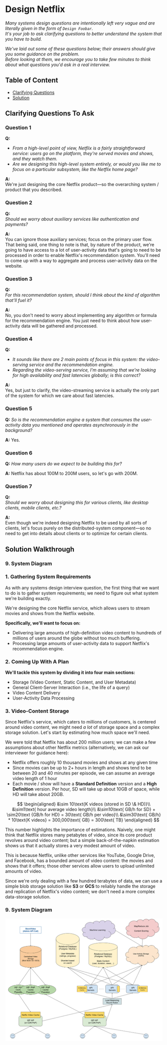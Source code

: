 # Design Netflix

*Many systems design questions are intentionally left very vague and are literally given in the form of `Design Foobar`.\
It's your job to ask clarifying questions to better understand the system that you have to build.*

*We've laid out some of these questions below; their answers should give you some guidance on the problem.\
Before looking at them, we encourage you to take few minutes to think about what questions you'd ask in a real interview.*

## Table of Content

- [Clarifying Questions](#clarifying-questions-to-ask)
- [Solution](#solution-walkthrough)

## Clarifying Questions To Ask

### Question 1

**Q:**

- *From a high-level point of view, Netflix is a fairly straightforward service: users go on the platform, they're served movies and shows, and they watch them.*
- *Are we designing this high-level system entirely, or would you like me to focus on a particular subsystem, like the Netflix home page?*

**A:**\
We're just designing the core Netflix product—so the overarching system / product that you described.

### Question 2

**Q:**\
*Should we worry about auxiliary services like authentication and payments?*

**A:**\
You can ignore those auxiliary services; focus on the primary user flow.
That being said, one thing to note is that, by nature of the product, we're going to have access to a lot of user-activity data that's going to need to be processed in order to enable Netflix's recommendation system.
You'll need to come up with a way to aggregate and process user-activity data on the website.

### Question 3

**Q:**\
*For this recommendation system, should I think about the kind of algorithm that'll fuel it?*

**A:**\
No, you don't need to worry about implementing any algorithm or formula for the recommendation engine.
You just need to think about how user-activity data will be gathered and processed.

### Question 4

**Q:**

- *It sounds like there are 2 main points of focus in this system: the video-serving service and the recommendation engine.*
- *Regarding the video-serving service, I'm assuming that we're looking for high availability and fast latencies globally; is this correct?*

**A:**\
Yes, but just to clarify, the video-streaming service is actually the only part of the system for which we care about fast latencies.

### Question 5

**Q:** *So is the recommendation engine a system that consumes the user-activity data you mentioned and operates asynchronously in the background?*

**A:** Yes.

### Question 6

**Q:** *How many users do we expect to be building this for?*

**A:** Netflix has about 100M to 200M users, so let's go with 200M.

### Question 7

**Q:**\
*Should we worry about designing this for various clients, like desktop clients, mobile clients, etc.?*

**A:**\
Even though we're indeed designing Netflix to be used by all sorts of clients, let's focus purely on the distributed-system component—so no need to get into details about clients or to optimize for certain clients.

## Solution Walkthrough

### 9. System Diagram

### 1. Gathering System Requirements

As with any systems design interview question, the first thing that we want to do is to gather system requirements; we need to figure out what system we're building exactly.

We're designing the core Netflix service, which allows users to stream movies and shows from the Netflix website.

**Specifically, we'll want to focus on:**

- Delivering large amounts of high-definition video content to hundreds of millions of users around the globe without too much buffering.
- Processing large amounts of user-activity data to support Netflix's recommendation engine.

### 2. Coming Up With A Plan

**We'll tackle this system by dividing it into four main sections:**

- Storage (Video Content, Static Content, and User Metadata)
- General Client-Server Interaction (i.e., the life of a query)
- Video Content Delivery
- User-Activity Data Processing

### 3. Video-Content Storage

Since Netflix's service, which caters to millions of customers, is centered around video content, we might need _a lot_ of storage space and a complex storage solution.
Let's start by estimating how much space we'll need.

We were told that Netflix has about 200 million users; we can make a few assumptions about other Netflix metrics (alternatively, we can ask our interviewer for guidance here):

- Netflix offers roughly 10 thousand movies and shows at any given time
- Since movies can be up to 2+ hours in length and shows tend to be between 20 and 40 minutes per episode, we can assume an average video length of 1 hour
- Each movie / show will have a **Standard Definition** version and a **High Definition** version. Per hour, SD will take up about 10GB of space, while HD will take about 20GB.

$$
\begin{aligned}
  &\sim 10\text{K videos (stored in SD \& HD)}\\
  &\sim1\text{ hour average video length}\\
  &\sim10\text{ GB/h for SD} + \sim20\text {GB/h for HD} = 30\text{ GB/h per video}\\
  &\sim30\text{ GB/h} * 10\text{K videos} = 300,000\text{ GB} = 300\text{ TB}
\end{aligned}
$$

This number highlights the importance of estimations.
Naively, one might think that Netflix stores many petabytes of video, since its core product revolves around video content; but a simple back-of-the-napkin estimation shows us that it actually stores a very modest amount of video.

This is because Netflix, unlike other services like YouTube, Google Drive, and Facebook, has a bounded amount of video content: the movies and shows that it offers; those other services allow users to upload unlimited amounts of video.

Since we're only dealing with a few hundred terabytes of data, we can use a simple blob storage solution like **S3** or **GCS** to reliably handle the storage and replication of Netflix's video content; we don't need a more complex data-storage solution.

### 9. System Diagram

![Netflix System Diagram](./img/netflix-system-diagram.svg)
